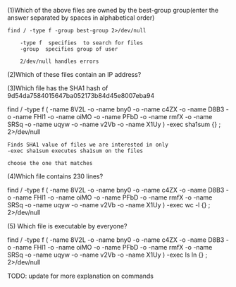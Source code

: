 

(1)Which of the above files are owned by the best-group group(enter the answer separated by spaces in alphabetical order)

    find / -type f -group best-group 2>/dev/null

        -type f  specifies  to search for files
        -group  specifies group of user

        2/dev/null handles errors 
(2)Which of these files contain an IP address?




(3)Which file has the SHA1 hash of 9d54da7584015647ba052173b84d45e8007eba94

find / -type f \( -name 8V2L -o -name bny0 -o -name c4ZX -o -name D8B3 -o -name FHl1 -o -name oiMO -o -name PFbD -o -name rmfX -o -name SRSq -o -name uqyw -o -name v2Vb -o -name X1Uy \) -exec sha1sum {} \; 2>/dev/null

    Finds SHA1 value of files we are interested in only
    -exec sha1sum executes sha1sum on the files

    choose the one that matches 

(4)Which file contains 230 lines?

find / -type f \( -name 8V2L -o -name bny0 -o -name c4ZX -o -name D8B3 -o -name FHl1 -o -name oiMO -o -name PFbD -o -name rmfX -o -name SRSq -o -name uqyw -o -name v2Vb -o -name X1Uy \) -exec wc -l  {} \; 2>/dev/null


(5) Which file is executable by everyone?

find / -type f \( -name 8V2L -o -name bny0 -o -name c4ZX -o -name D8B3 -o -name FHl1 -o -name oiMO -o -name PFbD -o -name rmfX -o -name SRSq -o -name uqyw -o -name v2Vb -o -name X1Uy \) -exec ls ln {} \; 2>/dev/null


TODO:
    update for more explanation on commands 

